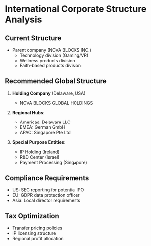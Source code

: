 # International Corporate Structure Analysis

## Current Structure

- Parent company (NOVA BLOCKS INC.)
  - Technology division (Gaming/VR)
  - Wellness products division
  - Faith-based products division

## Recommended Global Structure

1. **Holding Company** (Delaware, USA)
   - NOVA BLOCKS GLOBAL HOLDINGS

2. **Regional Hubs**:
   - Americas: Delaware LLC
   - EMEA: German GmbH
   - APAC: Singapore Pte Ltd

3. **Special Purpose Entities**:
   - IP Holding (Ireland)
   - R&D Center (Israel)
   - Payment Processing (Singapore)

## Compliance Requirements

- US: SEC reporting for potential IPO
- EU: GDPR data protection officer
- Asia: Local director requirements

## Tax Optimization

- Transfer pricing policies
- IP licensing structure
- Regional profit allocation

